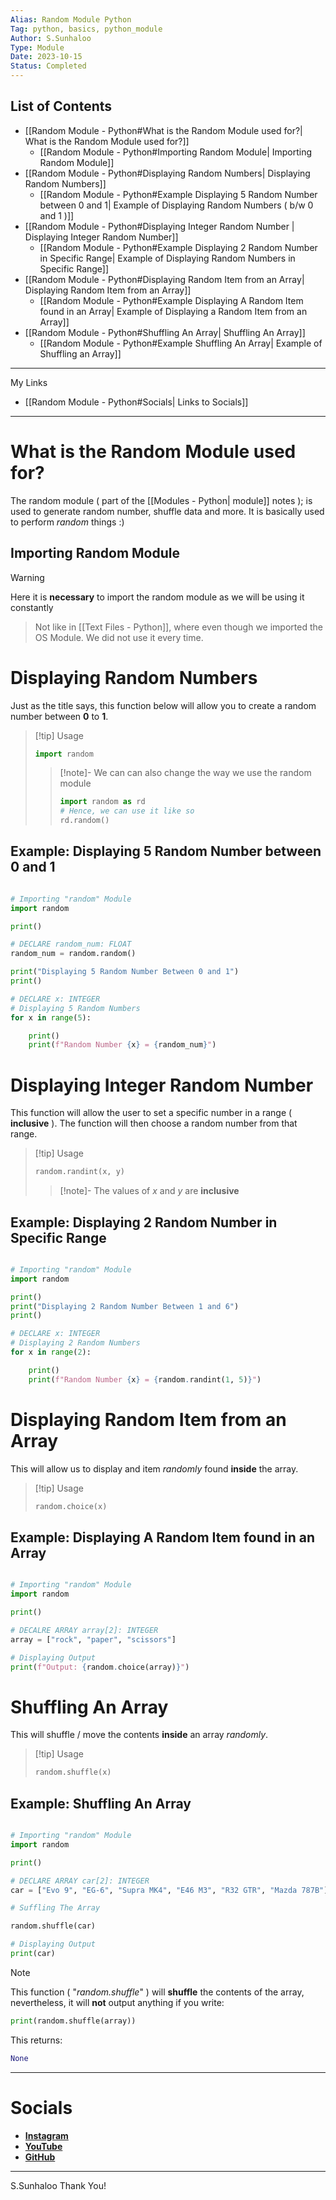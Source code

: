 ```yaml
---
Alias: Random Module Python
Tag: python, basics, python_module
Author: S.Sunhaloo
Type: Module
Date: 2023-10-15
Status: Completed
---
```


## List of Contents

- [[Random Module - Python#What is the Random Module used for?| What is the Random Module used for?]]
	- [[Random Module - Python#Importing Random Module| Importing Random Module]]
- [[Random Module - Python#Displaying Random Numbers| Displaying Random Numbers]]
	- [[Random Module - Python#Example Displaying 5 Random Number between 0 and 1| Example of Displaying Random Numbers ( b/w 0 and 1 )]]
- [[Random Module - Python#Displaying Integer Random Number | Displaying Integer Random Number]]
	- [[Random Module - Python#Example Displaying 2 Random Number in Specific Range| Example of Displaying Random Numbers in Specific Range]]
- [[Random Module - Python#Displaying Random Item from an Array| Displaying Random Item from an Array]]
	- [[Random Module - Python#Example Displaying A Random Item found in an Array| Example of Displaying a Random Item from an Array]]
- [[Random Module - Python#Shuffling An Array| Shuffling An Array]]
	- [[Random Module - Python#Example Shuffling An Array| Example of Shuffling an Array]]

---

My Links

- [[Random Module - Python#Socials| Links to Socials]]

---

# What is the Random Module used for?

The random module ( part of the [[Modules - Python| module]] notes ); is used to generate random number, shuffle data and more. It is basically used to perform *random* things :)

## Importing Random Module

>[!warning]
>Here it is **necessary** to import the random module as we will be using it constantly

>Not like in [[Text Files - Python]], where even though we imported the OS Module. We did not use it every time.

# Displaying Random Numbers

Just as the title says, this function below will allow you to create a random number between **0** to **1**.

>[!tip] Usage
>```python
>import random
>```
>>[!note]-
>>We can can also change the way we use the random module
>>```python
>>import random as rd
>># Hence, we can use it like so
>>rd.random()
>>```


## Example: Displaying 5 Random Number between 0 and 1

```python

# Importing "random" Module
import random

print()

# DECLARE random_num: FLOAT
random_num = random.random()

print("Displaying 5 Random Number Between 0 and 1")
print()

# DECLARE x: INTEGER
# Displaying 5 Random Numbers
for x in range(5):

    print()
    print(f"Random Number {x} = {random_num}")

```

# Displaying Integer Random Number

This function will allow the user to set a specific number in a range ( **inclusive** ). The function will then choose a random number from that range.

>[!tip] Usage
>```python
>random.randint(x, y)
>```
>>[!note]-
>>The values of *x* and *y* are **inclusive**

## Example: Displaying 2 Random Number in Specific Range

```python

# Importing "random" Module
import random

print()
print("Displaying 2 Random Number Between 1 and 6")
print()

# DECLARE x: INTEGER
# Displaying 2 Random Numbers
for x in range(2):

    print()
    print(f"Random Number {x} = {random.randint(1, 5)}")

```

# Displaying Random Item from an Array

This will allow us to display and item *randomly* found **inside** the array.

>[!tip] Usage
>```python
>random.choice(x)
>```

## Example: Displaying A Random Item found in an Array

```python

# Importing "random" Module
import random

print()

# DECALRE ARRAY array[2]: INTEGER
array = ["rock", "paper", "scissors"]

# Displaying Output
print(f"Output: {random.choice(array)}")

```

# Shuffling An Array

This will shuffle / move the contents **inside** an array *randomly*.

>[!tip] Usage
>```python
>random.shuffle(x)
>```

## Example: Shuffling An Array

```python

# Importing "random" Module
import random

print()

# DECLARE ARRAY car[2]: INTEGER
car = ["Evo 9", "EG-6", "Supra MK4", "E46 M3", "R32 GTR", "Mazda 787B"]

# Suffling The Array

random.shuffle(car)

# Displaying Output
print(car)

```

>[!note]
>This function ( "*random.shuffle*" ) will **shuffle** the contents of the array, nevertheless, it will **not** output anything if you write:
>```python
>print(random.shuffle(array))
>```
>This returns:
>```python
>None
>```

---

# Socials

- [**Instagram**](https://www.instagram.com/s.sunhaloo/)
- [**YouTube**](https://www.youtube.com/channel/UCMkQZsuW6eHMhdUObLPSpwg)
- [**GitHub**](https://www.github.com/Sunhaloo)

---

S.Sunhaloo
Thank You!